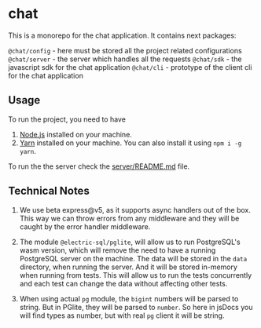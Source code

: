 # chat

This is a monorepo for the chat application. It contains next packages:

`@chat/config` - here must be stored all the project related configurations
`@chat/server` - the server which handles all the requests
`@chat/sdk` - the javascript sdk for the chat application
`@chat/cli` - prototype of the client cli for the chat application


## Usage
To run the project, you need to have
1. [Node.js](https://nodejs.org/en/) installed on your machine.
2. [Yarn](https://yarnpkg.com/) installed on your machine. You can also install it using `npm i -g yarn`.

To run the the server check the [server/README.md](./packages/server/README.md) file.


## Technical Notes

1. We use beta express@v5, as it supports async handlers out of the box. This way we can throw errors
from any middleware and they will be caught by the error handler middleware.

2. The module `@electric-sql/pglite`, will allow us to run PostgreSQL's wasm version, which will remove
the need to have a running PostgreSQL server on the machine. The data will be stored in the `data` directory,
when running the server. And it will be stored in-memory when running from tests. This will allow us to run the tests concurrently and each test can change the data without affecting other tests.

3. When using actual `pg` module, the `bigint` numbers will be parsed to string. But in PGlite, they will be
parsed to `number`. So here in jsDocs you will find types as number, but with real `pg` client it will be string.

